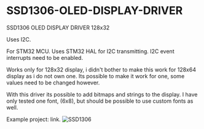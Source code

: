 # SSD1306-OLED-DISPLAY-DRIVER
SSD1306 OLED DISPLAY DRIVER 128x32

Uses I2C.

For STM32 MCU.
Uses STM32 HAL for I2C transmitting.
I2C event interrupts need to be enabled.

Works only for 128x32 display, i didn't bother to make this work for 128x64 display as i do not own one.
Its possible to make it work for one, some values need to be changed however.

With this driver its possible to add bitmaps and strings to the display.
I have only tested one font, (6x8), but should be possible to use custom fonts as well.

Example project: link.
![SSD1306](https://user-images.githubusercontent.com/112856256/219875575-73381443-6cce-406e-a0ac-b424743129c3.jpg)

